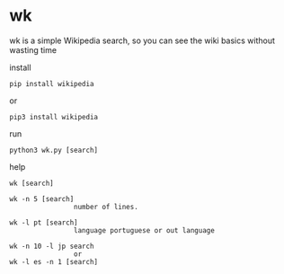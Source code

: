 # wk
wk is a simple Wikipedia search, so you can see the wiki basics without wasting time

install
```
pip install wikipedia
```
or
```
pip3 install wikipedia
```

run
```
python3 wk.py [search]
```
help
```
wk [search]

wk -n 5 [search]
                number of lines.

wk -l pt [search]
                language portuguese or out language

wk -n 10 -l jp search
                or
wk -l es -n 1 [search]
```
